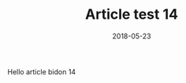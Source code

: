 ﻿---
layout: post
title: Article test 14
date: 2018-05-23
categories: []
tags: []
---

Hello article bidon 14

